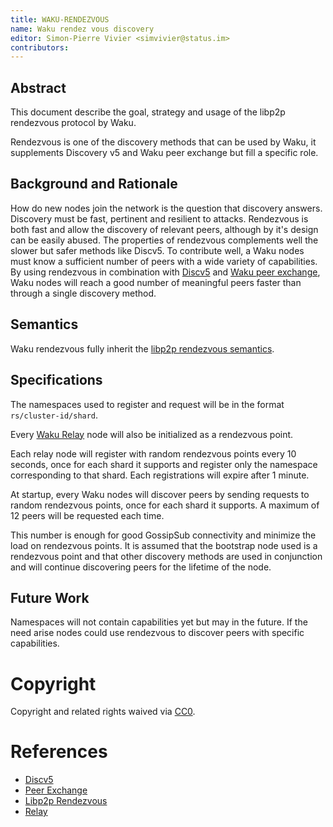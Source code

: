 ```yaml
---
title: WAKU-RENDEZVOUS
name: Waku rendez vous discovery
editor: Simon-Pierre Vivier <simvivier@status.im>
contributors:
---
```


## Abstract
This document describe the goal,
strategy and usage of the libp2p rendezvous protocol by Waku.

Rendezvous is one of the discovery methods that can be used by Waku,
it supplements Discovery v5 and Waku peer exchange but fill a specific role.

## Background and Rationale
How do new nodes join the network is the question that discovery answers.
Discovery must be fast, pertinent and resilient to attacks.
Rendezvous is both fast and allow the discovery of relevant peers,
although by it's design can be easily abused.
The properties of rendezvous complements well the slower but safer methods like Discv5.
To contribute well, a Waku nodes must know a sufficient number of peers with
a wide variety of capabilities.
By using rendezvous in combination with
[Discv5](https://github.com/ethereum/devp2p/blob/master/discv5/discv5.md#node-discovery-protocol-v5) and
[Waku peer exchange](https://github.com/waku-org/specs/blob/master/standards/core/peer-exchange.md#abstract),
Waku nodes will reach a good number of meaningful peers
faster than through a single discovery method.

## Semantics
Waku rendezvous fully inherit the [libp2p rendezvous semantics](https://github.com/libp2p/specs/blob/master/rendezvous/README.md#rendezvous-protocol).

## Specifications
The namespaces used to register and request will be in the format `rs/cluster-id/shard`.

Every [Waku Relay](https://github.com/vacp2p/rfc-index/blob/main/waku/standards/core/11/relay.md) node will also be initialized as a rendezvous point.

Each relay node will register with random rendezvous points every 10 seconds,
once for each shard it supports and register only the namespace corresponding to that shard.
Each registrations will expire after 1 minute.

At startup, every Waku nodes will discover peers by sending requests to random rendezvous points,
once for each shard it supports.
A maximum of 12 peers will be requested each time.

This number is enough for good GossipSub connectivity and
minimize the load on rendezvous points.
It is assumed that the bootstrap node used is a rendezvous point and
that other discovery methods are used in conjunction and
will continue discovering peers for the lifetime of the node.

## Future Work

Namespaces will not contain capabilities yet but may in the future. If the need arise nodes could use rendezvous to discover peers with specific capabilities.

# Copyright

Copyright and related rights waived via
[CC0](https://creativecommons.org/publicdomain/zero/1.0/).

# References
 - [Discv5](https://github.com/ethereum/devp2p/blob/master/discv5/discv5.md#node-discovery-protocol-v5)
 - [Peer Exchange](https://github.com/waku-org/specs/blob/master/standards/core/peer-exchange.md#abstract)
 - [Libp2p Rendezvous](https://github.com/libp2p/specs/blob/master/rendezvous/README.md#rendezvous-protocol)
 - [Relay](https://github.com/vacp2p/rfc-index/blob/main/waku/standards/core/11/relay.md)